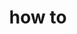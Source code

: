 ---
# Accomplishments widget.
widget: "howto"  # Widget name:  common, howto perspective, reading, cd-with-jenkins-and-docker  etc
headless: true  # This file represents a page section.
active: true  # Activate this widget? true/false
weight: 2 # Order that this section will appear.
title: "how to"
subtitle: ""

# Date format
date_format: "Jan 2006"

# Accomplishments.
#   Add/remove as many `[[item]]` blocks below as you like.
#   `title`, `organization` and `date_start` are the required parameters.
#   Leave other parameters empty if not required.
#   Begin/end multi-line descriptions with 3 quotes `"""`.
item:
 

smallItem: 
 - title: "Dynamic Vault Secrets — Agent Sidecar on Kubernetes"
   summary: "itnext.io"
   linkText: ""
   linkUrl: "https://itnext.io/dynamic-vault-secrets-agent-sidecar-on-kubernetes-cc0ce3e54a94"
   openNewWindow: 
   image: "https://res.cloudinary.com/agile-seo/image/fetch/w_62,dpr_1.0,d_blank_am8gzx.png/https%3A%2F%2Flogo.clearbit.com%2Fitnext.io%3Fsize%3D250" 
 - title: "Dynamic Secrets on Kubernetes Pods Using Vault"
   summary: "medium.com"
   linkText: ""
   linkUrl: "https://medium.com/@gmaliar/dynamic-secrets-on-kubernetes-pods-using-vault-35d9094d169"
   openNewWindow: 
   image: "https://res.cloudinary.com/agile-seo/image/fetch/w_62,dpr_1.0,d_blank_am8gzx.png/https%3A%2F%2Flogo.clearbit.com%2Fmedium.com%3Fsize%3D250" 
 - title: "Vault Integration Using Kubernetes Authentication Method"
   summary: "blog.openshift.com"
   linkText: ""
   linkUrl: "https://blog.openshift.com/vault-integration-using-kubernetes-authentication-method/"
   openNewWindow: 
   image: "https://res.cloudinary.com/agile-seo/image/fetch/w_62,dpr_1.0,d_blank_am8gzx.png/https%3A%2F%2Flogo.clearbit.com%2Fblog.openshift.com%3Fsize%3D250" 
 - title: "Managing Secrets in Kubernetes with Vault"
   summary: "blog.kubernauts.io"
   linkText: ""
   linkUrl: "https://blog.kubernauts.io/managing-secrets-in-kubernetes-with-vault-by-hashicorp-f0db45cc208a"
   openNewWindow: 
   image: "https://res.cloudinary.com/agile-seo/image/fetch/w_62,dpr_1.0,d_blank_am8gzx.png/https%3A%2F%2Flogo.clearbit.com%2Fblog.kubernauts.io%3Fsize%3D250" 
 - title: "Managing Kubernetes Secrets in HashiCorp Vault with Nirmata"
   summary: "nirmata.com"
   linkText: ""
   linkUrl: "https://www.nirmata.com/2018/12/19/managing-kubernetes-secrets-with-hashicorp-vault-and-nirmata/"
   openNewWindow: 
   image: "https://res.cloudinary.com/agile-seo/image/fetch/w_62,dpr_1.0,d_blank_am8gzx.png/https%3A%2F%2Flogo.clearbit.com%2Fnirmata.com%3Fsize%3D250" 
 - title: "Vault Agent with Kubernetes"
   summary: "learn.hashicorp.com"
   linkText: ""
   linkUrl: "https://learn.hashicorp.com/vault/identity-access-management/vault-agent-k8s"
   openNewWindow: 
   image: "https://i-cdn.embed.ly/1/display/crop?height=300&key=fd92ebbc52fc43fb98f69e50e7893c13&url=https%3A%2F%2Fwww.datocms-assets.com%2F2885%2F1542060715-hashicorpshare-imglogo-w-stack-graphic1200x630.png&width=636" 
 - title: "Running Vault and Consul on Kubernetes"
   summary: "testdriven.io"
   linkText: ""
   linkUrl: "https://testdriven.io/blog/running-vault-and-consul-on-kubernetes/"
   openNewWindow: 
   image: "https://i-cdn.embed.ly/1/display/crop?height=300&key=fd92ebbc52fc43fb98f69e50e7893c13&url=https%3A%2F%2Ftestdriven.io%2Fstatic%2Fimages%2Fblog%2Fvault-consul-kubernetes%2Frunning_vault_consul_kubernetes.png&width=636" 
 - title: "Make Kubernetes More Secure with HashiCorp Vault"
   summary: "koudingspawn.de"
   linkText: ""
   linkUrl: "https://koudingspawn.de/secure-kubernetes-with-vault/"
   openNewWindow: 
   image: "https://i.embed.ly/1/display/crop?key=50aa67cde6b4412daf350e3f34226686&width=200&height=150&errorurl=https%3A%2F%2Fs2-embed-ly.s3.amazonaws.com%2Fdisplay%2Fv1%2Fimages%2Flogo.png&url=https%3A%2F%2Fkoudingspawn.de%2Fassets%2Fimg%2Fsecure-kubernetes-with-vault.jpg" 
---